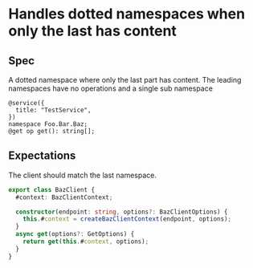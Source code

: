 # Handles dotted namespaces when only the last has content

## Spec

A dotted namespace where only the last part has content. The leading namespaces have no operations and a single sub namespace

```tsp
@service({
  title: "TestService",
})
namespace Foo.Bar.Baz;
@get op get(): string[];
```

## Expectations

The client should match the last namespace.

```ts src/bazClient.ts class BazClient
export class BazClient {
  #context: BazClientContext;

  constructor(endpoint: string, options?: BazClientOptions) {
    this.#context = createBazClientContext(endpoint, options);
  }
  async get(options?: GetOptions) {
    return get(this.#context, options);
  }
}
```
